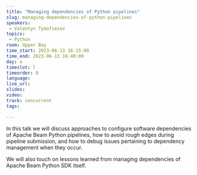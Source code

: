 ```yaml
---
title: "Managing dependencies of Python pipelines"
slug: managing-dependencies-of-python-pipelines
speakers:
 - Valentyn Tymofieiev
topics:
 - Python
room: Upper Bay
time_start: 2023-06-13 16:15:00
time_end: 2023-06-13 16:40:00
day: a
timeslot: l
timeorder: 0
language: 
live_url: 
slides: 
video: 
track: concurrent
tags:

---
```


In this talk we will discuss approaches to configure software dependencies of Apache Beam Python pipelines, how to avoid rough edges during pipeline submission, and how to debug issues pertaining to dependency management when they occur.
 
 
 
 We will also touch on lessons learned from managing dependencies of Apache Beam Python SDK itself.